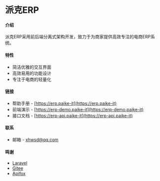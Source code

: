 # 派克ERP

#### 介绍
派克ERP采用前后端分离式架构开发，致力于为商家提供高效专注的电商ERP系统。


#### 特性
- 简洁优雅的交互界面
- 高效易用的功能设计
- 专注于电商的轻量化


#### 链接
- 帮助手册 - [https://erp.paike-it](https://erp.paike-it)
- 前端演示 - [https://erp-demo.paike-it](https://erp-demo.paike-it)
- 接口文档 - [https://erp-api.paike-it](https://erp-api.paike-it)


#### 联系
- 邮箱 - [xhwsd@qq.com](http://dwz.wsd.cx/wsd-yx)


#### 鸣谢
- [Laravel](https://laravel.com)
- [Gitee](https://gitee.com)
- [Apifox](https://apifox.com)
